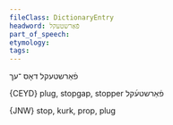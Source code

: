 ```yaml
---
fileClass: DictionaryEntry
headword: פֿאַרשטעקל
part_of_speech: 
etymology: 
tags: 
---
```

פֿאַרשטעקל
דאָס
־עך

{CEYD}
plug, stopgap, stopper פֿאַרשטע֜קל

{JNW}
stop, kurk, prop, plug
